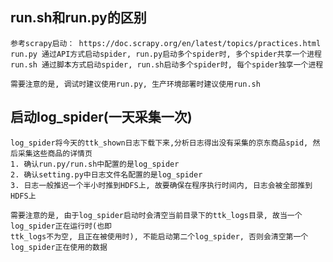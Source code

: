 ## **run.sh和run.py的区别**
    参考scrapy启动： https://doc.scrapy.org/en/latest/topics/practices.html
    run.py 通过API方式启动spider, run.py启动多个spider时, 多个spider共享一个进程
    run.sh 通过脚本方式启动spider, run.sh启动多个spider时, 每个spider独享一个进程
    
    需要注意的是, 调试时建议使用run.py, 生产环境部署时建议使用run.sh

## **启动log_spider(一天采集一次)**
    log_spider将今天的ttk_shown日志下载下来,分析日志得出没有采集的京东商品spid, 然后采集这些商品的详情页
    1. 确认run.py/run.sh中配置的是log_spider
    2. 确认setting.py中日志文件名配置的是log_spider
    3. 日志一般推迟一个半小时推到HDFS上, 故要确保在程序执行时间内, 日志会被全部推到HDFS上
    
    需要注意的是, 由于log_spider启动时会清空当前目录下的ttk_logs目录, 故当一个log_spider正在运行时(也即
    ttk_logs不为空, 且正在被使用时), 不能启动第二个log_spider, 否则会清空第一个log_spider正在使用的数据